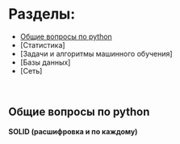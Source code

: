# Разделы:

* [Общие вопросы по python](#Общие-вопросы-по-python)
* [Статистика]
* [Задачи и алгоритмы машинного обучения]
* [Базы данных]
* [Сеть]

<br/>

## Общие вопросы по python

**SOLID (расшифровка и по каждому)**


<br/>
